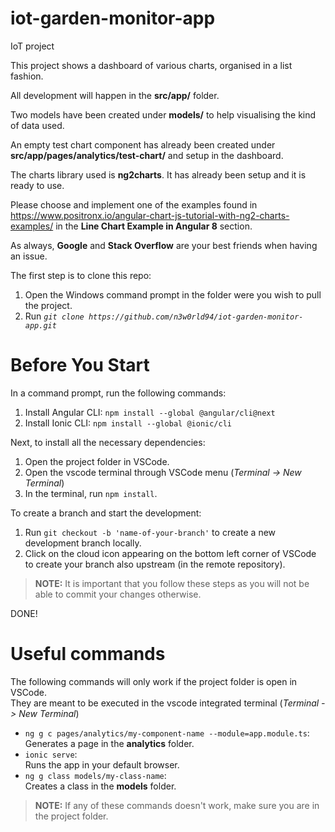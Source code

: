 # iot-garden-monitor-app
IoT project

This project shows a dashboard of various charts, organised in a list fashion.

All development will happen in the __src/app/__ folder.

Two models have been created under __models/__ to help visualising the kind of data used.

An empty test chart component has already been created under __src/app/pages/analytics/test-chart/__ and setup in the dashboard.

The charts library used is __ng2charts__. It has already been setup and it is ready to use.

Please choose and implement one of the examples found in https://www.positronx.io/angular-chart-js-tutorial-with-ng2-charts-examples/
in the __Line Chart Example in Angular 8__ section.

As always, __Google__ and __Stack Overflow__ are your best friends when having an issue.

The first step is to clone this repo:

1. Open the Windows command prompt in the folder were you wish to pull the project.
2. Run _```git clone https://github.com/n3w0rld94/iot-garden-monitor-app.git```_


# Before You Start
In a command prompt, run the following commands:
1. Install Angular CLI: ```npm install --global @angular/cli@next```
2. Install Ionic CLI: ```npm install --global @ionic/cli```

Next, to install all the necessary dependencies:

1. Open the project folder in VSCode.
2. Open the vscode terminal through VSCode menu (_Terminal -> New Terminal_)
3. In the terminal, run ```npm install```.

To create a branch and start the development:  

1. Run ```git checkout -b 'name-of-your-branch'``` to create a new development branch locally.
2. Click on the cloud icon appearing on the bottom left corner of VSCode to create your branch also upstream (in the remote repository).

>__NOTE:__ It is important that you follow these steps as you will not be able to commit your changes otherwise.



DONE!

# Useful commands

The following commands will only work if the project folder is open in VSCode.  
They are meant to be executed in the vscode integrated terminal (_Terminal -> New Terminal_)

+ ```ng g c pages/analytics/my-component-name --module=app.module.ts```:  
   Generates a page in the __analytics__ folder.
+ ```ionic serve```:  
Runs the app in your default browser.
+ ```ng g class models/my-class-name```:  
Creates a class in the __models__ folder.

>__NOTE:__ If any of these commands doesn't work, make sure you are in the project folder.